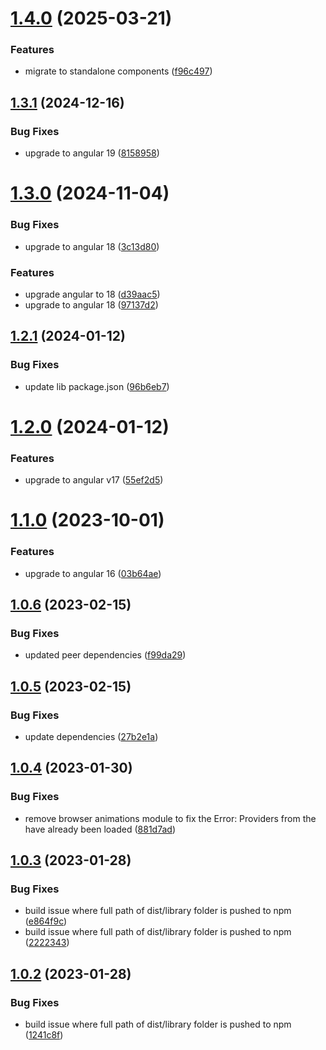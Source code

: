 # [1.4.0](https://github.com/uzenith360/ngx-navigation-animation/compare/v1.3.1...v1.4.0) (2025-03-21)


### Features

* migrate to standalone components ([f96c497](https://github.com/uzenith360/ngx-navigation-animation/commit/f96c497299fb7f5f21972d4b25c8b2d2c9355792))

## [1.3.1](https://github.com/uzenith360/ngx-navigation-animation/compare/v1.3.0...v1.3.1) (2024-12-16)


### Bug Fixes

* upgrade to angular 19 ([8158958](https://github.com/uzenith360/ngx-navigation-animation/commit/8158958d6a503a3d421f2b3cef58afea323a89af))

# [1.3.0](https://github.com/uzenith360/ngx-navigation-animation/compare/v1.2.1...v1.3.0) (2024-11-04)


### Bug Fixes

* upgrade to angular 18 ([3c13d80](https://github.com/uzenith360/ngx-navigation-animation/commit/3c13d80ec494af120472e8cb787fdb23baa0eb8f))


### Features

* upgrade angular to 18 ([d39aac5](https://github.com/uzenith360/ngx-navigation-animation/commit/d39aac50bdbb2e6b4fba8db2fde6857a36668645))
* upgrade to angular 18 ([97137d2](https://github.com/uzenith360/ngx-navigation-animation/commit/97137d22d2f740615667d18c56e493992ffe77d1))

## [1.2.1](https://github.com/uzenith360/ngx-navigation-animation/compare/v1.2.0...v1.2.1) (2024-01-12)


### Bug Fixes

* update lib package.json ([96b6eb7](https://github.com/uzenith360/ngx-navigation-animation/commit/96b6eb733de861d9c9bee231fbe0116a4d9d88fa))

# [1.2.0](https://github.com/uzenith360/ngx-navigation-animation/compare/v1.1.0...v1.2.0) (2024-01-12)


### Features

* upgrade to angular v17 ([55ef2d5](https://github.com/uzenith360/ngx-navigation-animation/commit/55ef2d5f8e4b62ed48b912ea191cc4025102a472))

# [1.1.0](https://github.com/uzenith360/ngx-navigation-animation/compare/v1.0.6...v1.1.0) (2023-10-01)


### Features

* upgrade to angular 16 ([03b64ae](https://github.com/uzenith360/ngx-navigation-animation/commit/03b64ae162c3d448f9f03b78205351eb5c6cc9de))

## [1.0.6](https://github.com/uzenith360/ngx-navigation-animation/compare/v1.0.5...v1.0.6) (2023-02-15)


### Bug Fixes

* updated peer dependencies ([f99da29](https://github.com/uzenith360/ngx-navigation-animation/commit/f99da29362e04cb7a3892c09ae13f8ccfc285c50))

## [1.0.5](https://github.com/uzenith360/ngx-navigation-animation/compare/v1.0.4...v1.0.5) (2023-02-15)


### Bug Fixes

* update dependencies ([27b2e1a](https://github.com/uzenith360/ngx-navigation-animation/commit/27b2e1a1035cb1f9d368c4a3acee631c6da27741))

## [1.0.4](https://github.com/uzenith360/ngx-navigation-animation/compare/v1.0.3...v1.0.4) (2023-01-30)


### Bug Fixes

* remove browser animations module to fix the Error: Providers from the  have already been loaded ([881d7ad](https://github.com/uzenith360/ngx-navigation-animation/commit/881d7ad25e0c6b5a8e9864758f2b537c4fc125c4))

## [1.0.3](https://github.com/uzenith360/ngx-navigation-animation/compare/v1.0.2...v1.0.3) (2023-01-28)


### Bug Fixes

* build issue where full path of dist/library folder is pushed to npm ([e864f9c](https://github.com/uzenith360/ngx-navigation-animation/commit/e864f9ceae8c2769d88ea8144e827e2b2471d0df))
* build issue where full path of dist/library folder is pushed to npm ([2222343](https://github.com/uzenith360/ngx-navigation-animation/commit/22223431be94dd1d76f8037d8c24a7655c7b1a41))

## [1.0.2](https://github.com/uzenith360/ngx-navigation-animation/compare/v1.0.1...v1.0.2) (2023-01-28)


### Bug Fixes

* build issue where full path of dist/library folder is pushed to npm ([1241c8f](https://github.com/uzenith360/ngx-navigation-animation/commit/1241c8ffa7e5398b9514284c2717a89246d7c28b))

